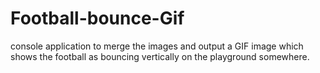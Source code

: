 # Football-bounce-Gif
console application to merge the images and output a GIF image which shows the football as bouncing vertically on the playground somewhere.
